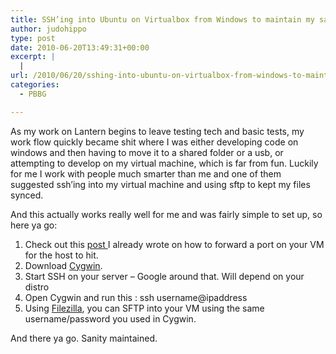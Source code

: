 ```yaml
---
title: SSH’ing into Ubuntu on Virtualbox from Windows to maintain my sanity
author: judohippo
type: post
date: 2010-06-20T13:49:31+00:00
excerpt: |
  |
url: /2010/06/20/sshing-into-ubuntu-on-virtualbox-from-windows-to-maintain-my-sanity/
categories:
  - PBBG

---
```

As my work on Lantern begins to leave testing tech and basic tests, my work flow quickly became shit where I was either developing code on windows and then having to move it to a shared folder or a usb, or attempting to develop on my virtual machine, which is far from fun. Luckily for me I work with people much smarter than me and one of them suggested ssh&#8217;ing into my virtual machine and using sftp to kept my files synced.

And this actually works really well for me and was fairly simple to set up, so here ya go:

  1. Check out this <a href="http://openbracket.ca/2010/04/29/windows-virtualbox-ubuntu-nodejs-hooray/" target="_blank" rel="noopener noreferrer">post </a>I already wrote on how to forward a port on your VM for the host to hit.
  2. Download [Cygwin][1].
  3. Start SSH on your server &#8211; Google around that. Will depend on your distro
  4. Open Cygwin and run this : ssh username@ipaddress
  5. Using <a href="http://filezilla-project.org/" target="_blank" rel="noopener noreferrer">Filezilla</a>, you can SFTP into your VM using the same username/password you used in Cygwin.

And there ya go. Sanity maintained.

 [1]: http://www.cygwin.com/